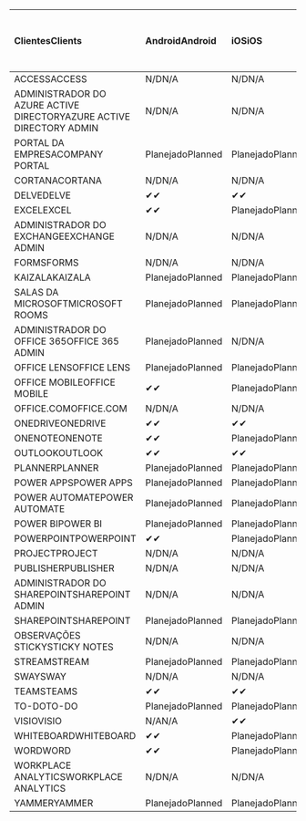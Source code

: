 <!-- This file is generated automatically. Changes made to this file will be overwritten.-->
|<span data-ttu-id="ee169-101">Clientes</span><span class="sxs-lookup"><span data-stu-id="ee169-101">Clients</span></span>|<span data-ttu-id="ee169-102">Android</span><span class="sxs-lookup"><span data-stu-id="ee169-102">Android</span></span>|<span data-ttu-id="ee169-103">iOS</span><span class="sxs-lookup"><span data-stu-id="ee169-103">iOS</span></span>|<span data-ttu-id="ee169-104">Mac</span><span class="sxs-lookup"><span data-stu-id="ee169-104">Mac</span></span>|<span data-ttu-id="ee169-105">Windows 10</span><span class="sxs-lookup"><span data-stu-id="ee169-105">Windows 10</span></span><br><span data-ttu-id="ee169-106">Desktop</span><span class="sxs-lookup"><span data-stu-id="ee169-106">Desktop</span></span>|<span data-ttu-id="ee169-107">Windows 10</span><span class="sxs-lookup"><span data-stu-id="ee169-107">Windows 10</span></span><br><span data-ttu-id="ee169-108">Aplicativos modernos</span><span class="sxs-lookup"><span data-stu-id="ee169-108">Modern Apps</span></span>|
|:-|:-|:-|:-|:-|:-|
|<span data-ttu-id="ee169-109">ACCESS</span><span class="sxs-lookup"><span data-stu-id="ee169-109">ACCESS</span></span>|<span data-ttu-id="ee169-110">N/D</span><span class="sxs-lookup"><span data-stu-id="ee169-110">N/A</span></span>|<span data-ttu-id="ee169-111">N/D</span><span class="sxs-lookup"><span data-stu-id="ee169-111">N/A</span></span>|<span data-ttu-id="ee169-112">N/D</span><span class="sxs-lookup"><span data-stu-id="ee169-112">N/A</span></span>|<span data-ttu-id="ee169-113">Planejado</span><span class="sxs-lookup"><span data-stu-id="ee169-113">Planned</span></span>|<span data-ttu-id="ee169-114">N/A</span><span class="sxs-lookup"><span data-stu-id="ee169-114">N/A</span></span>|
|<span data-ttu-id="ee169-115">ADMINISTRADOR DO AZURE ACTIVE DIRECTORY</span><span class="sxs-lookup"><span data-stu-id="ee169-115">AZURE ACTIVE DIRECTORY ADMIN</span></span>|<span data-ttu-id="ee169-116">N/D</span><span class="sxs-lookup"><span data-stu-id="ee169-116">N/A</span></span>|<span data-ttu-id="ee169-117">N/D</span><span class="sxs-lookup"><span data-stu-id="ee169-117">N/A</span></span>|<span data-ttu-id="ee169-118">N/D</span><span class="sxs-lookup"><span data-stu-id="ee169-118">N/A</span></span>|<span data-ttu-id="ee169-119">Planejado</span><span class="sxs-lookup"><span data-stu-id="ee169-119">Planned</span></span>|<span data-ttu-id="ee169-120">N/A</span><span class="sxs-lookup"><span data-stu-id="ee169-120">N/A</span></span>|
|<span data-ttu-id="ee169-121">PORTAL DA EMPRESA</span><span class="sxs-lookup"><span data-stu-id="ee169-121">COMPANY PORTAL</span></span>|<span data-ttu-id="ee169-122">Planejado</span><span class="sxs-lookup"><span data-stu-id="ee169-122">Planned</span></span>|<span data-ttu-id="ee169-123">Planejado</span><span class="sxs-lookup"><span data-stu-id="ee169-123">Planned</span></span>|<span data-ttu-id="ee169-124">Planejado</span><span class="sxs-lookup"><span data-stu-id="ee169-124">Planned</span></span>|<span data-ttu-id="ee169-125">N/A</span><span class="sxs-lookup"><span data-stu-id="ee169-125">N/A</span></span>|<span data-ttu-id="ee169-126">Planejado</span><span class="sxs-lookup"><span data-stu-id="ee169-126">Planned</span></span>|
|<span data-ttu-id="ee169-127">CORTANA</span><span class="sxs-lookup"><span data-stu-id="ee169-127">CORTANA</span></span>|<span data-ttu-id="ee169-128">N/D</span><span class="sxs-lookup"><span data-stu-id="ee169-128">N/A</span></span>|<span data-ttu-id="ee169-129">N/D</span><span class="sxs-lookup"><span data-stu-id="ee169-129">N/A</span></span>|<span data-ttu-id="ee169-130">N/D</span><span class="sxs-lookup"><span data-stu-id="ee169-130">N/A</span></span>|<span data-ttu-id="ee169-131">N/D</span><span class="sxs-lookup"><span data-stu-id="ee169-131">N/A</span></span>|<span data-ttu-id="ee169-132">Planejado</span><span class="sxs-lookup"><span data-stu-id="ee169-132">Planned</span></span>|
|<span data-ttu-id="ee169-133">DELVE</span><span class="sxs-lookup"><span data-stu-id="ee169-133">DELVE</span></span>|<span data-ttu-id="ee169-134">✔</span><span class="sxs-lookup"><span data-stu-id="ee169-134">✔</span></span>|<span data-ttu-id="ee169-135">✔</span><span class="sxs-lookup"><span data-stu-id="ee169-135">✔</span></span>|<span data-ttu-id="ee169-136">N/D</span><span class="sxs-lookup"><span data-stu-id="ee169-136">N/A</span></span>|<span data-ttu-id="ee169-137">N/D</span><span class="sxs-lookup"><span data-stu-id="ee169-137">N/A</span></span>|<span data-ttu-id="ee169-138">N/D</span><span class="sxs-lookup"><span data-stu-id="ee169-138">N/A</span></span>|
|<span data-ttu-id="ee169-139">EXCEL</span><span class="sxs-lookup"><span data-stu-id="ee169-139">EXCEL</span></span>|<span data-ttu-id="ee169-140">✔</span><span class="sxs-lookup"><span data-stu-id="ee169-140">✔</span></span>|<span data-ttu-id="ee169-141">Planejado</span><span class="sxs-lookup"><span data-stu-id="ee169-141">Planned</span></span>|<span data-ttu-id="ee169-142">Planejado</span><span class="sxs-lookup"><span data-stu-id="ee169-142">Planned</span></span>|<span data-ttu-id="ee169-143">Planejado</span><span class="sxs-lookup"><span data-stu-id="ee169-143">Planned</span></span>|<span data-ttu-id="ee169-144">N/A</span><span class="sxs-lookup"><span data-stu-id="ee169-144">N/A</span></span>|
|<span data-ttu-id="ee169-145">ADMINISTRADOR DO EXCHANGE</span><span class="sxs-lookup"><span data-stu-id="ee169-145">EXCHANGE ADMIN</span></span>|<span data-ttu-id="ee169-146">N/D</span><span class="sxs-lookup"><span data-stu-id="ee169-146">N/A</span></span>|<span data-ttu-id="ee169-147">N/D</span><span class="sxs-lookup"><span data-stu-id="ee169-147">N/A</span></span>|<span data-ttu-id="ee169-148">N/D</span><span class="sxs-lookup"><span data-stu-id="ee169-148">N/A</span></span>|<span data-ttu-id="ee169-149">✔</span><span class="sxs-lookup"><span data-stu-id="ee169-149">✔</span></span>|<span data-ttu-id="ee169-150">N/A</span><span class="sxs-lookup"><span data-stu-id="ee169-150">N/A</span></span>|
|<span data-ttu-id="ee169-151">FORMS</span><span class="sxs-lookup"><span data-stu-id="ee169-151">FORMS</span></span>|<span data-ttu-id="ee169-152">N/D</span><span class="sxs-lookup"><span data-stu-id="ee169-152">N/A</span></span>|<span data-ttu-id="ee169-153">N/D</span><span class="sxs-lookup"><span data-stu-id="ee169-153">N/A</span></span>|<span data-ttu-id="ee169-154">N/D</span><span class="sxs-lookup"><span data-stu-id="ee169-154">N/A</span></span>|<span data-ttu-id="ee169-155">N/D</span><span class="sxs-lookup"><span data-stu-id="ee169-155">N/A</span></span>|<span data-ttu-id="ee169-156">N/D</span><span class="sxs-lookup"><span data-stu-id="ee169-156">N/A</span></span>|
|<span data-ttu-id="ee169-157">KAIZALA</span><span class="sxs-lookup"><span data-stu-id="ee169-157">KAIZALA</span></span>|<span data-ttu-id="ee169-158">Planejado</span><span class="sxs-lookup"><span data-stu-id="ee169-158">Planned</span></span>|<span data-ttu-id="ee169-159">Planejado</span><span class="sxs-lookup"><span data-stu-id="ee169-159">Planned</span></span>|<span data-ttu-id="ee169-160">N/D</span><span class="sxs-lookup"><span data-stu-id="ee169-160">N/A</span></span>|<span data-ttu-id="ee169-161">N/D</span><span class="sxs-lookup"><span data-stu-id="ee169-161">N/A</span></span>|<span data-ttu-id="ee169-162">N/D</span><span class="sxs-lookup"><span data-stu-id="ee169-162">N/A</span></span>|
|<span data-ttu-id="ee169-163">SALAS DA MICROSOFT</span><span class="sxs-lookup"><span data-stu-id="ee169-163">MICROSOFT ROOMS</span></span>|<span data-ttu-id="ee169-164">Planejado</span><span class="sxs-lookup"><span data-stu-id="ee169-164">Planned</span></span>|<span data-ttu-id="ee169-165">Planejado</span><span class="sxs-lookup"><span data-stu-id="ee169-165">Planned</span></span>|<span data-ttu-id="ee169-166">N/D</span><span class="sxs-lookup"><span data-stu-id="ee169-166">N/A</span></span>|<span data-ttu-id="ee169-167">N/D</span><span class="sxs-lookup"><span data-stu-id="ee169-167">N/A</span></span>|<span data-ttu-id="ee169-168">N/D</span><span class="sxs-lookup"><span data-stu-id="ee169-168">N/A</span></span>|
|<span data-ttu-id="ee169-169">ADMINISTRADOR DO OFFICE 365</span><span class="sxs-lookup"><span data-stu-id="ee169-169">OFFICE 365 ADMIN</span></span>|<span data-ttu-id="ee169-170">Planejado</span><span class="sxs-lookup"><span data-stu-id="ee169-170">Planned</span></span>|<span data-ttu-id="ee169-171">N/D</span><span class="sxs-lookup"><span data-stu-id="ee169-171">N/A</span></span>|<span data-ttu-id="ee169-172">N/D</span><span class="sxs-lookup"><span data-stu-id="ee169-172">N/A</span></span>|<span data-ttu-id="ee169-173">N/D</span><span class="sxs-lookup"><span data-stu-id="ee169-173">N/A</span></span>|<span data-ttu-id="ee169-174">N/D</span><span class="sxs-lookup"><span data-stu-id="ee169-174">N/A</span></span>|
|<span data-ttu-id="ee169-175">OFFICE LENS</span><span class="sxs-lookup"><span data-stu-id="ee169-175">OFFICE LENS</span></span>|<span data-ttu-id="ee169-176">Planejado</span><span class="sxs-lookup"><span data-stu-id="ee169-176">Planned</span></span>|<span data-ttu-id="ee169-177">Planejado</span><span class="sxs-lookup"><span data-stu-id="ee169-177">Planned</span></span>|<span data-ttu-id="ee169-178">N/D</span><span class="sxs-lookup"><span data-stu-id="ee169-178">N/A</span></span>|<span data-ttu-id="ee169-179">N/D</span><span class="sxs-lookup"><span data-stu-id="ee169-179">N/A</span></span>|<span data-ttu-id="ee169-180">N/D</span><span class="sxs-lookup"><span data-stu-id="ee169-180">N/A</span></span>|
|<span data-ttu-id="ee169-181">OFFICE MOBILE</span><span class="sxs-lookup"><span data-stu-id="ee169-181">OFFICE MOBILE</span></span>|<span data-ttu-id="ee169-182">✔</span><span class="sxs-lookup"><span data-stu-id="ee169-182">✔</span></span>|<span data-ttu-id="ee169-183">Planejado</span><span class="sxs-lookup"><span data-stu-id="ee169-183">Planned</span></span>|<span data-ttu-id="ee169-184">N/D</span><span class="sxs-lookup"><span data-stu-id="ee169-184">N/A</span></span>|<span data-ttu-id="ee169-185">N/D</span><span class="sxs-lookup"><span data-stu-id="ee169-185">N/A</span></span>|<span data-ttu-id="ee169-186">N/D</span><span class="sxs-lookup"><span data-stu-id="ee169-186">N/A</span></span>|
|<span data-ttu-id="ee169-187">OFFICE.COM</span><span class="sxs-lookup"><span data-stu-id="ee169-187">OFFICE.COM</span></span>|<span data-ttu-id="ee169-188">N/D</span><span class="sxs-lookup"><span data-stu-id="ee169-188">N/A</span></span>|<span data-ttu-id="ee169-189">N/D</span><span class="sxs-lookup"><span data-stu-id="ee169-189">N/A</span></span>|<span data-ttu-id="ee169-190">N/D</span><span class="sxs-lookup"><span data-stu-id="ee169-190">N/A</span></span>|<span data-ttu-id="ee169-191">N/D</span><span class="sxs-lookup"><span data-stu-id="ee169-191">N/A</span></span>|<span data-ttu-id="ee169-192">Planejado</span><span class="sxs-lookup"><span data-stu-id="ee169-192">Planned</span></span>|
|<span data-ttu-id="ee169-193">ONEDRIVE</span><span class="sxs-lookup"><span data-stu-id="ee169-193">ONEDRIVE</span></span>|<span data-ttu-id="ee169-194">✔</span><span class="sxs-lookup"><span data-stu-id="ee169-194">✔</span></span>|<span data-ttu-id="ee169-195">✔</span><span class="sxs-lookup"><span data-stu-id="ee169-195">✔</span></span>|<span data-ttu-id="ee169-196">✔</span><span class="sxs-lookup"><span data-stu-id="ee169-196">✔</span></span>|<span data-ttu-id="ee169-197">✔</span><span class="sxs-lookup"><span data-stu-id="ee169-197">✔</span></span>|<span data-ttu-id="ee169-198">Planejado</span><span class="sxs-lookup"><span data-stu-id="ee169-198">Planned</span></span>|
|<span data-ttu-id="ee169-199">ONENOTE</span><span class="sxs-lookup"><span data-stu-id="ee169-199">ONENOTE</span></span>|<span data-ttu-id="ee169-200">✔</span><span class="sxs-lookup"><span data-stu-id="ee169-200">✔</span></span>|<span data-ttu-id="ee169-201">Planejado</span><span class="sxs-lookup"><span data-stu-id="ee169-201">Planned</span></span>|<span data-ttu-id="ee169-202">Planejado</span><span class="sxs-lookup"><span data-stu-id="ee169-202">Planned</span></span>|<span data-ttu-id="ee169-203">Planejado</span><span class="sxs-lookup"><span data-stu-id="ee169-203">Planned</span></span>|<span data-ttu-id="ee169-204">Planejado</span><span class="sxs-lookup"><span data-stu-id="ee169-204">Planned</span></span>|
|<span data-ttu-id="ee169-205">OUTLOOK</span><span class="sxs-lookup"><span data-stu-id="ee169-205">OUTLOOK</span></span>|<span data-ttu-id="ee169-206">✔</span><span class="sxs-lookup"><span data-stu-id="ee169-206">✔</span></span>|<span data-ttu-id="ee169-207">✔</span><span class="sxs-lookup"><span data-stu-id="ee169-207">✔</span></span>|<span data-ttu-id="ee169-208">Planejado</span><span class="sxs-lookup"><span data-stu-id="ee169-208">Planned</span></span>|<span data-ttu-id="ee169-209">Planejado</span><span class="sxs-lookup"><span data-stu-id="ee169-209">Planned</span></span>|<span data-ttu-id="ee169-210">Planejado</span><span class="sxs-lookup"><span data-stu-id="ee169-210">Planned</span></span>|
|<span data-ttu-id="ee169-211">PLANNER</span><span class="sxs-lookup"><span data-stu-id="ee169-211">PLANNER</span></span>|<span data-ttu-id="ee169-212">Planejado</span><span class="sxs-lookup"><span data-stu-id="ee169-212">Planned</span></span>|<span data-ttu-id="ee169-213">Planejado</span><span class="sxs-lookup"><span data-stu-id="ee169-213">Planned</span></span>|<span data-ttu-id="ee169-214">N/D</span><span class="sxs-lookup"><span data-stu-id="ee169-214">N/A</span></span>|<span data-ttu-id="ee169-215">N/D</span><span class="sxs-lookup"><span data-stu-id="ee169-215">N/A</span></span>|<span data-ttu-id="ee169-216">N/D</span><span class="sxs-lookup"><span data-stu-id="ee169-216">N/A</span></span>|
|<span data-ttu-id="ee169-217">POWER APPS</span><span class="sxs-lookup"><span data-stu-id="ee169-217">POWER APPS</span></span>|<span data-ttu-id="ee169-218">Planejado</span><span class="sxs-lookup"><span data-stu-id="ee169-218">Planned</span></span>|<span data-ttu-id="ee169-219">Planejado</span><span class="sxs-lookup"><span data-stu-id="ee169-219">Planned</span></span>|<span data-ttu-id="ee169-220">N/D</span><span class="sxs-lookup"><span data-stu-id="ee169-220">N/A</span></span>|<span data-ttu-id="ee169-221">N/D</span><span class="sxs-lookup"><span data-stu-id="ee169-221">N/A</span></span>|<span data-ttu-id="ee169-222">Planejado</span><span class="sxs-lookup"><span data-stu-id="ee169-222">Planned</span></span>|
|<span data-ttu-id="ee169-223">POWER AUTOMATE</span><span class="sxs-lookup"><span data-stu-id="ee169-223">POWER AUTOMATE</span></span>|<span data-ttu-id="ee169-224">Planejado</span><span class="sxs-lookup"><span data-stu-id="ee169-224">Planned</span></span>|<span data-ttu-id="ee169-225">Planejado</span><span class="sxs-lookup"><span data-stu-id="ee169-225">Planned</span></span>|<span data-ttu-id="ee169-226">N/D</span><span class="sxs-lookup"><span data-stu-id="ee169-226">N/A</span></span>|<span data-ttu-id="ee169-227">N/D</span><span class="sxs-lookup"><span data-stu-id="ee169-227">N/A</span></span>|<span data-ttu-id="ee169-228">N/D</span><span class="sxs-lookup"><span data-stu-id="ee169-228">N/A</span></span>|
|<span data-ttu-id="ee169-229">POWER BI</span><span class="sxs-lookup"><span data-stu-id="ee169-229">POWER BI</span></span>|<span data-ttu-id="ee169-230">Planejado</span><span class="sxs-lookup"><span data-stu-id="ee169-230">Planned</span></span>|<span data-ttu-id="ee169-231">Planejado</span><span class="sxs-lookup"><span data-stu-id="ee169-231">Planned</span></span>|<span data-ttu-id="ee169-232">N/A</span><span class="sxs-lookup"><span data-stu-id="ee169-232">N/A</span></span>|<span data-ttu-id="ee169-233">Planejado</span><span class="sxs-lookup"><span data-stu-id="ee169-233">Planned</span></span>|<span data-ttu-id="ee169-234">Planejado</span><span class="sxs-lookup"><span data-stu-id="ee169-234">Planned</span></span>|
|<span data-ttu-id="ee169-235">POWERPOINT</span><span class="sxs-lookup"><span data-stu-id="ee169-235">POWERPOINT</span></span>|<span data-ttu-id="ee169-236">✔</span><span class="sxs-lookup"><span data-stu-id="ee169-236">✔</span></span>|<span data-ttu-id="ee169-237">Planejado</span><span class="sxs-lookup"><span data-stu-id="ee169-237">Planned</span></span>|<span data-ttu-id="ee169-238">Planejado</span><span class="sxs-lookup"><span data-stu-id="ee169-238">Planned</span></span>|<span data-ttu-id="ee169-239">Planejado</span><span class="sxs-lookup"><span data-stu-id="ee169-239">Planned</span></span>|<span data-ttu-id="ee169-240">N/A</span><span class="sxs-lookup"><span data-stu-id="ee169-240">N/A</span></span>|
|<span data-ttu-id="ee169-241">PROJECT</span><span class="sxs-lookup"><span data-stu-id="ee169-241">PROJECT</span></span>|<span data-ttu-id="ee169-242">N/D</span><span class="sxs-lookup"><span data-stu-id="ee169-242">N/A</span></span>|<span data-ttu-id="ee169-243">N/D</span><span class="sxs-lookup"><span data-stu-id="ee169-243">N/A</span></span>|<span data-ttu-id="ee169-244">N/D</span><span class="sxs-lookup"><span data-stu-id="ee169-244">N/A</span></span>|<span data-ttu-id="ee169-245">Planejado</span><span class="sxs-lookup"><span data-stu-id="ee169-245">Planned</span></span>|<span data-ttu-id="ee169-246">N/A</span><span class="sxs-lookup"><span data-stu-id="ee169-246">N/A</span></span>|
|<span data-ttu-id="ee169-247">PUBLISHER</span><span class="sxs-lookup"><span data-stu-id="ee169-247">PUBLISHER</span></span>|<span data-ttu-id="ee169-248">N/D</span><span class="sxs-lookup"><span data-stu-id="ee169-248">N/A</span></span>|<span data-ttu-id="ee169-249">N/D</span><span class="sxs-lookup"><span data-stu-id="ee169-249">N/A</span></span>|<span data-ttu-id="ee169-250">N/D</span><span class="sxs-lookup"><span data-stu-id="ee169-250">N/A</span></span>|<span data-ttu-id="ee169-251">✔</span><span class="sxs-lookup"><span data-stu-id="ee169-251">✔</span></span>|<span data-ttu-id="ee169-252">N/A</span><span class="sxs-lookup"><span data-stu-id="ee169-252">N/A</span></span>|
|<span data-ttu-id="ee169-253">ADMINISTRADOR DO SHAREPOINT</span><span class="sxs-lookup"><span data-stu-id="ee169-253">SHAREPOINT ADMIN</span></span>|<span data-ttu-id="ee169-254">N/D</span><span class="sxs-lookup"><span data-stu-id="ee169-254">N/A</span></span>|<span data-ttu-id="ee169-255">N/D</span><span class="sxs-lookup"><span data-stu-id="ee169-255">N/A</span></span>|<span data-ttu-id="ee169-256">N/D</span><span class="sxs-lookup"><span data-stu-id="ee169-256">N/A</span></span>|<span data-ttu-id="ee169-257">Planejado</span><span class="sxs-lookup"><span data-stu-id="ee169-257">Planned</span></span>|<span data-ttu-id="ee169-258">N/A</span><span class="sxs-lookup"><span data-stu-id="ee169-258">N/A</span></span>|
|<span data-ttu-id="ee169-259">SHAREPOINT</span><span class="sxs-lookup"><span data-stu-id="ee169-259">SHAREPOINT</span></span>|<span data-ttu-id="ee169-260">Planejado</span><span class="sxs-lookup"><span data-stu-id="ee169-260">Planned</span></span>|<span data-ttu-id="ee169-261">Planejado</span><span class="sxs-lookup"><span data-stu-id="ee169-261">Planned</span></span>|<span data-ttu-id="ee169-262">N/D</span><span class="sxs-lookup"><span data-stu-id="ee169-262">N/A</span></span>|<span data-ttu-id="ee169-263">N/D</span><span class="sxs-lookup"><span data-stu-id="ee169-263">N/A</span></span>|<span data-ttu-id="ee169-264">N/D</span><span class="sxs-lookup"><span data-stu-id="ee169-264">N/A</span></span>|
|<span data-ttu-id="ee169-265">OBSERVAÇÕES STICKY</span><span class="sxs-lookup"><span data-stu-id="ee169-265">STICKY NOTES</span></span>|<span data-ttu-id="ee169-266">N/D</span><span class="sxs-lookup"><span data-stu-id="ee169-266">N/A</span></span>|<span data-ttu-id="ee169-267">N/D</span><span class="sxs-lookup"><span data-stu-id="ee169-267">N/A</span></span>|<span data-ttu-id="ee169-268">N/D</span><span class="sxs-lookup"><span data-stu-id="ee169-268">N/A</span></span>|<span data-ttu-id="ee169-269">N/D</span><span class="sxs-lookup"><span data-stu-id="ee169-269">N/A</span></span>|<span data-ttu-id="ee169-270">Planejado</span><span class="sxs-lookup"><span data-stu-id="ee169-270">Planned</span></span>|
|<span data-ttu-id="ee169-271">STREAM</span><span class="sxs-lookup"><span data-stu-id="ee169-271">STREAM</span></span>|<span data-ttu-id="ee169-272">Planejado</span><span class="sxs-lookup"><span data-stu-id="ee169-272">Planned</span></span>|<span data-ttu-id="ee169-273">Planejado</span><span class="sxs-lookup"><span data-stu-id="ee169-273">Planned</span></span>|<span data-ttu-id="ee169-274">N/D</span><span class="sxs-lookup"><span data-stu-id="ee169-274">N/A</span></span>|<span data-ttu-id="ee169-275">N/D</span><span class="sxs-lookup"><span data-stu-id="ee169-275">N/A</span></span>|<span data-ttu-id="ee169-276">N/D</span><span class="sxs-lookup"><span data-stu-id="ee169-276">N/A</span></span>|
|<span data-ttu-id="ee169-277">SWAY</span><span class="sxs-lookup"><span data-stu-id="ee169-277">SWAY</span></span>|<span data-ttu-id="ee169-278">N/D</span><span class="sxs-lookup"><span data-stu-id="ee169-278">N/A</span></span>|<span data-ttu-id="ee169-279">N/D</span><span class="sxs-lookup"><span data-stu-id="ee169-279">N/A</span></span>|<span data-ttu-id="ee169-280">N/D</span><span class="sxs-lookup"><span data-stu-id="ee169-280">N/A</span></span>|<span data-ttu-id="ee169-281">N/D</span><span class="sxs-lookup"><span data-stu-id="ee169-281">N/A</span></span>|<span data-ttu-id="ee169-282">Planejado</span><span class="sxs-lookup"><span data-stu-id="ee169-282">Planned</span></span>|
|<span data-ttu-id="ee169-283">TEAMS</span><span class="sxs-lookup"><span data-stu-id="ee169-283">TEAMS</span></span>|<span data-ttu-id="ee169-284">✔</span><span class="sxs-lookup"><span data-stu-id="ee169-284">✔</span></span>|<span data-ttu-id="ee169-285">✔</span><span class="sxs-lookup"><span data-stu-id="ee169-285">✔</span></span>|<span data-ttu-id="ee169-286">✔</span><span class="sxs-lookup"><span data-stu-id="ee169-286">✔</span></span>|<span data-ttu-id="ee169-287">✔</span><span class="sxs-lookup"><span data-stu-id="ee169-287">✔</span></span>|<span data-ttu-id="ee169-288">N/A</span><span class="sxs-lookup"><span data-stu-id="ee169-288">N/A</span></span>|
|<span data-ttu-id="ee169-289">TO-DO</span><span class="sxs-lookup"><span data-stu-id="ee169-289">TO-DO</span></span>|<span data-ttu-id="ee169-290">Planejado</span><span class="sxs-lookup"><span data-stu-id="ee169-290">Planned</span></span>|<span data-ttu-id="ee169-291">Planejado</span><span class="sxs-lookup"><span data-stu-id="ee169-291">Planned</span></span>|<span data-ttu-id="ee169-292">Planejado</span><span class="sxs-lookup"><span data-stu-id="ee169-292">Planned</span></span>|<span data-ttu-id="ee169-293">N/A</span><span class="sxs-lookup"><span data-stu-id="ee169-293">N/A</span></span>|<span data-ttu-id="ee169-294">Planejado</span><span class="sxs-lookup"><span data-stu-id="ee169-294">Planned</span></span>|
|<span data-ttu-id="ee169-295">VISIO</span><span class="sxs-lookup"><span data-stu-id="ee169-295">VISIO</span></span>|<span data-ttu-id="ee169-296">N/A</span><span class="sxs-lookup"><span data-stu-id="ee169-296">N/A</span></span>|<span data-ttu-id="ee169-297">✔</span><span class="sxs-lookup"><span data-stu-id="ee169-297">✔</span></span>|<span data-ttu-id="ee169-298">N/A</span><span class="sxs-lookup"><span data-stu-id="ee169-298">N/A</span></span>|<span data-ttu-id="ee169-299">Planejado</span><span class="sxs-lookup"><span data-stu-id="ee169-299">Planned</span></span>|<span data-ttu-id="ee169-300">N/A</span><span class="sxs-lookup"><span data-stu-id="ee169-300">N/A</span></span>|
|<span data-ttu-id="ee169-301">WHITEBOARD</span><span class="sxs-lookup"><span data-stu-id="ee169-301">WHITEBOARD</span></span>|<span data-ttu-id="ee169-302">✔</span><span class="sxs-lookup"><span data-stu-id="ee169-302">✔</span></span>|<span data-ttu-id="ee169-303">Planejado</span><span class="sxs-lookup"><span data-stu-id="ee169-303">Planned</span></span>|<span data-ttu-id="ee169-304">N/D</span><span class="sxs-lookup"><span data-stu-id="ee169-304">N/A</span></span>|<span data-ttu-id="ee169-305">N/D</span><span class="sxs-lookup"><span data-stu-id="ee169-305">N/A</span></span>|<span data-ttu-id="ee169-306">Planejado</span><span class="sxs-lookup"><span data-stu-id="ee169-306">Planned</span></span>|
|<span data-ttu-id="ee169-307">WORD</span><span class="sxs-lookup"><span data-stu-id="ee169-307">WORD</span></span>|<span data-ttu-id="ee169-308">✔</span><span class="sxs-lookup"><span data-stu-id="ee169-308">✔</span></span>|<span data-ttu-id="ee169-309">Planejado</span><span class="sxs-lookup"><span data-stu-id="ee169-309">Planned</span></span>|<span data-ttu-id="ee169-310">Planejado</span><span class="sxs-lookup"><span data-stu-id="ee169-310">Planned</span></span>|<span data-ttu-id="ee169-311">Planejado</span><span class="sxs-lookup"><span data-stu-id="ee169-311">Planned</span></span>|<span data-ttu-id="ee169-312">N/A</span><span class="sxs-lookup"><span data-stu-id="ee169-312">N/A</span></span>|
|<span data-ttu-id="ee169-313">WORKPLACE ANALYTICS</span><span class="sxs-lookup"><span data-stu-id="ee169-313">WORKPLACE ANALYTICS</span></span>|<span data-ttu-id="ee169-314">N/D</span><span class="sxs-lookup"><span data-stu-id="ee169-314">N/A</span></span>|<span data-ttu-id="ee169-315">N/D</span><span class="sxs-lookup"><span data-stu-id="ee169-315">N/A</span></span>|<span data-ttu-id="ee169-316">N/D</span><span class="sxs-lookup"><span data-stu-id="ee169-316">N/A</span></span>|<span data-ttu-id="ee169-317">N/D</span><span class="sxs-lookup"><span data-stu-id="ee169-317">N/A</span></span>|<span data-ttu-id="ee169-318">N/D</span><span class="sxs-lookup"><span data-stu-id="ee169-318">N/A</span></span>|
|<span data-ttu-id="ee169-319">YAMMER</span><span class="sxs-lookup"><span data-stu-id="ee169-319">YAMMER</span></span>|<span data-ttu-id="ee169-320">Planejado</span><span class="sxs-lookup"><span data-stu-id="ee169-320">Planned</span></span>|<span data-ttu-id="ee169-321">Planejado</span><span class="sxs-lookup"><span data-stu-id="ee169-321">Planned</span></span>|<span data-ttu-id="ee169-322">Planejado</span><span class="sxs-lookup"><span data-stu-id="ee169-322">Planned</span></span>|<span data-ttu-id="ee169-323">Planejado</span><span class="sxs-lookup"><span data-stu-id="ee169-323">Planned</span></span>|<span data-ttu-id="ee169-324">N/D</span><span class="sxs-lookup"><span data-stu-id="ee169-324">N/A</span></span>|
